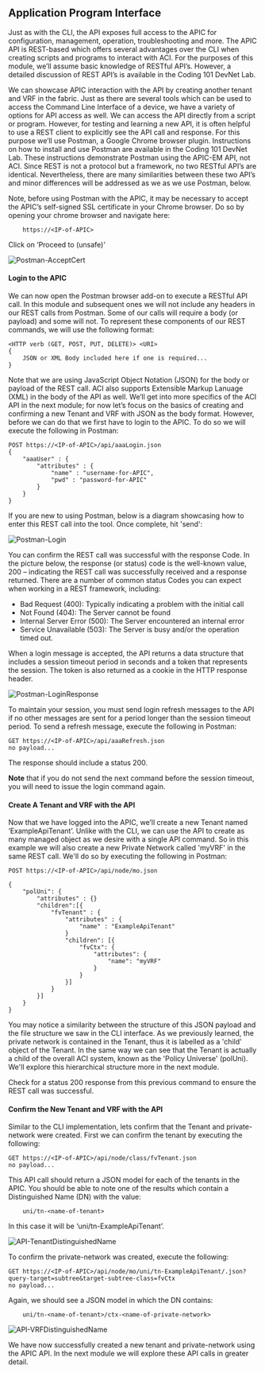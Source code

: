 ## Application Program Interface

Just as with the CLI, the API exposes full access to the APIC for configuration, management, operation, troubleshooting and more.  The APIC API is REST-based which offers several advantages over the CLI when creating scripts and programs to interact with ACI.  For the purposes of this module, we’ll assume basic knowledge of RESTful API’s. However, a detailed discussion of REST API’s is available in the Coding 101 DevNet Lab. 

We can showcase APIC interaction with the API by creating another tenant and VRF in the fabric.  Just as there are several tools which can be used to access the Command Line Interface of a device, we have a variety of options for API access as well.  We can access the API directly from a script or program. However, for testing and learning a new API, it is often helpful to use a REST client to explicitly see the API call and response. For this purpose we’ll use Postman, a Google Chrome browser plugin. Instructions on how to install and use Postman are available in the Coding 101 DevNet Lab. These instructions demonstrate Postman using the APIC-EM API, not ACI. Since REST is not a protocol but a framework, no two RESTful API’s are identical.  Nevertheless, there are many similarities between these two API’s and minor differences will be addressed as we as we use Postman, below.

Note, before using Postman with the APIC, it may be necessary to accept the APIC’s self-signed SSL certificate in your Chrome browser. Do so by opening your chrome browser and navigate here:

```
	https://<IP-of-APIC>
```


Click on ‘Proceed to <IP-of-APIC> (unsafe)’
 
![Postman-AcceptCert](https://github.com/bgosselin/ACI-Learning-Modules/blob/master/Foundation/Module%201%20-%20APIC%20Interfaces/Content/Postman-AcceptCert.png)

#### Login to the APIC
We can now open the Postman browser add-on to execute a RESTful API call.  In this module and subsequent ones we will not include any headers in our REST calls from Postman.  Some of our calls will require a body (or payload) and some will not.  To represent these components of our REST commands, we will use the following format:

```
<HTTP verb (GET, POST, PUT, DELETE)> <URI>
{
	JSON or XML Body included here if one is required...
} 
```

Note that we are using JavaScript Object Notation (JSON) for the body or payload of the REST call.  ACI also supports Extensible Markup Lanuage (XML) in the body of the API as well. We’ll get into more specifics of the ACI API in the next module; for now let’s focus on the basics of creating and confirming a new Tenant and VRF with JSON as the body format. However, before we can do that we first have to login to the APIC.  To do so we will execute the following in Postman:

```
POST https://<IP-of-APIC>/api/aaaLogin.json
{
	"aaaUser" : {
		"attributes" : {
			"name" : "username-for-APIC",
			"pwd" : "password-for-APIC"
		}
	}
}
```
If you are new to using Postman, below is a diagram showcasing how to enter this REST call into the tool. Once complete, hit 'send':
 
![Postman-Login](https://github.com/bgosselin/ACI-Learning-Modules/blob/master/Foundation/Module%201%20-%20APIC%20Interfaces/Content/Postman-Login.png)



You can confirm the REST call was successful with the response Code.  In the picture below, the response (or status) code is the well-known value, 200 – indicating the REST call was successfully received and a response returned. There are a number of common status Codes you can expect when working in a REST framework, including:
- Bad Request (400): Typically indicating a problem with the initial call 
- Not Found (404): The Server cannot be found
- Internal Server Error (500): The Server encountered an internal error
- Service Unavailable (503): The Server is busy and/or the operation timed out.


When a login message is accepted, the API returns a data structure that includes a session timeout period in seconds and a token that represents the session. The token is also returned as a cookie in the HTTP response header. 
 
![Postman-LoginResponse](https://github.com/bgosselin/ACI-Learning-Modules/blob/master/Foundation/Module%201%20-%20APIC%20Interfaces/Content/Postman-LoginResponse.png)



To maintain your session, you must send login refresh messages to the API if no other messages are sent for a period longer than the session timeout period. To send a refresh message, execute the following in Postman:

```
GET	https://<IP-of-APIC>/api/aaaRefresh.json
no payload...
```


The response should include a status 200.

**Note** that if you do not send the next command before the session timeout, you will need to issue the login command again.

#### Create A Tenant and VRF with the API
Now that we have logged into the APIC, we’ll create a new Tenant named ‘ExampleApiTenant’. Unlike with the CLI, we can use the API to create as many managed object as we desire with a single API command.  So in this example we will also create a new Private Network called 'myVRF' in the same REST call. We'll do so by executing the following in Postman:

```
POST https://<IP-of-APIC>/api/node/mo.json

{
	"polUni": {
        "attributes" : {}
      	"children":[{
          	"fvTenant" : {
              	"attributes" : {
                  	"name" : "ExampleApiTenant"
              	}
              	"children": [{
              		"fvCtx": {
                        "attributes": {
                            "name": "myVRF"
                        }
                    }
              	}]
          	}
      	}]
	}
}
```
You may notice a similarity between the structure of this JSON payload and the file structure we saw in the CLI interface.  As we previously learned, the private network is contained in the Tenant, thus it is labelled as a 'child' object of the Tenant.  In the same way we can see that the Tenant is actually a child of the overall ACI system, known as the 'Policy Universe' (polUni).  We'll explore this hierarchical structure more in the next module.
    
Check for a status 200 response from this previous command to ensure the REST call was successful.



#### Confirm the New Tenant and VRF with the API
Similar to the CLI implementation, lets confirm that the Tenant and private-network were created.  First we can confirm the tenant by executing the following:
```
GET https://<IP-of-APIC>/api/node/class/fvTenant.json
no payload...
```



This API call should return a JSON model for each of the tenants in the APIC.  You should be able to note one of the results which contain a Distinguished Name (DN) with the value:

```
	uni/tn-<name-of-tenant>
```


In this case it will be ‘uni/tn-ExampleApiTenant’.

![API-TenantDistinguishedName](https://github.com/bgosselin/ACI-Learning-Modules/blob/master/Foundation/Module%201%20-%20APIC%20Interfaces/Content/API-TenantDistinguishedName.png)



To confirm the private-network was created, execute the following:

```
GET	https://<IP-of-APIC>/api/node/mo/uni/tn-ExampleApiTenant/.json?query-target=subtree&target-subtree-class=fvCtx
no payload...
```



Again, we should see a JSON model in which the DN contains:

```
 	uni/tn-<name-of-tenant>/ctx-<name-of-private-network>
```


![API-VRFDistinguishedName](https://github.com/bgosselin/ACI-Learning-Modules/blob/master/Foundation/Module%201%20-%20APIC%20Interfaces/Content/API-VRFDistinguishedName.png)



We have now successfully created a new tenant and private-network using the APIC API.  In the next module we will explore these API calls in greater detail.
